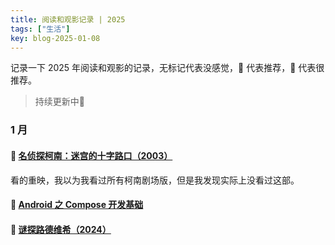 ```yaml
---
title: 阅读和观影记录 | 2025
tags: ["生活"]
key: blog-2025-01-08
---
```


记录一下 2025 年阅读和观影的记录，无标记代表没感觉，🍕 代表推荐，🍔 代表很推荐。

> 持续更新中🤯

<!--more-->

### 1 月

#### 🍕 [名侦探柯南：迷宫的十字路口（2003）](https://movie.douban.com/subject/2357707/)

看的重映，我以为我看过所有柯南剧场版，但是我发现实际上没看过这部。

#### 🍕 [Android 之 Compose 开发基础](https://developer.android.com/courses/android-basics-compose/course?hl=zh-cn)

#### 🍕 [谜探路德维希（2024）](https://movie.douban.com/subject/36419921/)






